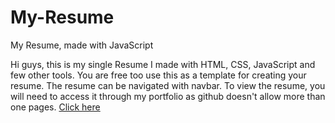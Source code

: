 # My-Resume
My Resume, made with JavaScript

Hi guys, this is my single Resume I made with HTML, CSS, JavaScript and few other tools. You are free too use this as a template for creating your resume.
The resume can be navigated with navbar.
To view the resume, you will need to access it through my portfolio as github doesn't allow more than one pages.
[Click here](http://soulxhacker.github.io)
